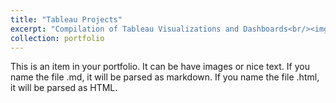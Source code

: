 ```yaml
---
title: "Tableau Projects"
excerpt: "Compilation of Tableau Visualizations and Dashboards<br/><img src='/images/tableau_p.png' style='max-width: 200px;'>"
collection: portfolio
---
```


This is an item in your portfolio. It can be have images or nice text. If you name the file .md, it will be parsed as markdown. If you name the file .html, it will be parsed as HTML.

